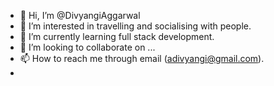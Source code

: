 - 👋 Hi, I’m @DivyangiAggarwal
- 👀 I’m interested in travelling and socialising with people.
- 🌱 I’m currently learning full stack development.
- 💞️ I’m looking to collaborate on ...
- 📫 How to reach me through email (adivyangi@gmail.com).
- 

<!---
DivyangiAggarwal/DivyangiAggarwal is a ✨ special ✨ repository because its `README.md` (this file) appears on your GitHub profile.
You can click the Preview link to take a look at your changes.
--->
